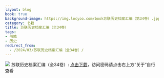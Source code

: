 ```yaml
---
layout: blog
book: true
background-image: https://img.locyoo.com/book苏联历史档案汇编（第34卷）.jpg
category: 书籍
title: 苏联历史档案汇编（全34卷）
tags:
- 书籍
- 历史
redirect_from:
  - /2024/03/苏联历史档案汇编（全34卷）/
---
```

![](https://img.locyoo.com/book苏联历史档案汇编（第34卷）.jpg)
苏联历史档案汇编（全34卷）: <a name = "ref1" href="https://089m.com/d/50983618-61647217-3d5a58?p=3619">点击下载</a>，访问密码请点击右上方“关于”自行查看